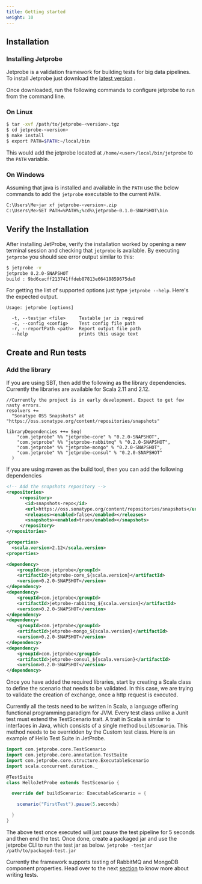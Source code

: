 ```yaml
---
title: Getting started
weight: 10
---
```


## Installation

### Installing Jetprobe

Jetprobe is a validation framework for building tests for big data pipelines. To install Jetprobe just download the [latest version](https://github.com/jetprobe/jetprobe/releases) .

Once downloaded, run the following commands to configure jetprobe to run from the command line.

### On Linux
```sh
$ tar -xvf /path/to/jetprobe-<version>.tgz
$ cd jetprobe-<version>
$ make install
$ export PATH=$PATH:~/local/bin
```
This would add the jetprobe located at  `/home/<user>/local/bin/jetprobe` to the `PATH` variable.

### On Windows
Assuming that java is installed and available in the `PATH` use the below commands to add the `jetprobe` executable to the current `PATH`.
```sh
C:\Users\Me>jar xf jetprobe-<version>.zip
C:\Users\Me>SET PATH=%PATH%;%cd%\jetprobe-0.1.0-SNAPSHOT\bin
```

## Verify the Installation
After installing JetProbe, verify the installation worked by opening a new terminal session and checking that `jetprobe` is available. By executing `jetprobe` you should see error output similar to this:

```sh
$ jetprobe -v
jetprobe 0.2.0-SNAPSHOT
build : 9bd6cacff213741ffdeb87813e66418859675da0
```
For getting the list of supported options just type `jetprobe --help`. Here's the expected output.
```
Usage: jetprobe [options]

  -t, --testjar <file>     Testable jar is required
  -c, --config <config>    Test config file path
  -r, --reportPath <path>  Report output file path
  --help                   prints this usage text

```

## Create and Run tests

### Add the library

If you are using SBT, then add the following as the library dependencies. Currently the libraries are available for Scala 2.11 and 2.12.

```
//Currently the project is in early development. Expect to get few nasty errors.
resolvers +=
  "Sonatype OSS Snapshots" at "https://oss.sonatype.org/content/repositories/snapshots"

libraryDependencies ++= Seq(
    "com.jetprobe" %% "jetprobe-core" % "0.2.0-SNAPSHOT",
    "com.jetprobe" %% "jetprobe-rabbitmq" % "0.2.0-SNAPSHOT",
    "com.jetprobe" %% "jetprobe-mongo" % "0.2.0-SNAPSHOT",
    "com.jetprobe" %% "jetprobe-consul" % "0.2.0-SNAPSHOT"
  )
```

If you are using maven as the build tool, then you can add the following dependencies

```xml
<!-- Add the snapshots repository -->
<repositories>
     <repository>
       <id>snapshots-repo</id>
       <url>https://oss.sonatype.org/content/repositories/snapshots</url>
       <releases><enabled>false</enabled></releases>
       <snapshots><enabled>true</enabled></snapshots>
     </repository>
</repositories>

<properties>
  <scala.version>2.12</scala.version>
<properties>

<dependency>
    <groupId>com.jetprobe</groupId>
    <artifactId>jetprobe-core_${scala.version}</artifactId>
    <version>0.2.0-SNAPSHOT</version>
</dependency>
<dependency>
    <groupId>com.jetprobe</groupId>
    <artifactId>jetprobe-rabbitmq_${scala.version}</artifactId>
    <version>0.2.0-SNAPSHOT</version>
</dependency>
<dependency>
    <groupId>com.jetprobe</groupId>
    <artifactId>jetprobe-mongo_${scala.version}</artifactId>
    <version>0.2.0-SNAPSHOT</version>
</dependency>
<dependency>
    <groupId>com.jetprobe</groupId>
    <artifactId>jetprobe-consul_${scala.version}</artifactId>
    <version>0.2.0-SNAPSHOT</version>
</dependency>
```
Once you have added the required libraries, start by creating a Scala class to define the scenario that needs to be validated. In this case, we are trying to validate the creation of exchange, once a http request is executed.

Currently all the tests need to be written in Scala, a language offering functional programming paradigm for JVM. Every test class unlike a Junit test must extend the TestScenario trait. A trait in Scala is similar to interfaces in Java, which consists of a single method `buildScenario`. This method needs to be overridden by the Custom test class. Here is an example of Hello Test Suite in JetProbe.

```Scala
import com.jetprobe.core.TestScenario
import com.jetprobe.core.annotation.TestSuite
import com.jetprobe.core.structure.ExecutableScenario
import scala.concurrent.duration._

@TestSuite
class HelloJetProbe extends TestScenario {

  override def buildScenario: ExecutableScenario = {

    scenario("FirstTest").pause(5.seconds)

  }
}
```

The above test once executed will just pause the test pipeline for 5 seconds and then end the test.
Once done, create a packaged jar and use the jetprobe CLI to run the test jar as below.
`jetprobe -testjar /path/to/packaged-test.jar`

Currently the framework supports testing of RabbitMQ and MongoDB component properties. Head over to the next [section](../writing-validations) to know more about writing tests.
